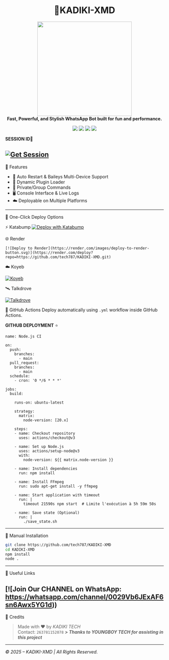 
<h1 align="center">🚀KADIKI-XMD</h1>

<p align="center">
  <img src="https://files.catbox.moe/vofmjs.jpg" width="300"/><br>
  <b>Fast, Powerful, and Stylish WhatsApp Bot built for fun and performance.</b>
</p>

<p align="center">
  <a href="https://github.com/tech787/KADIKI-XMD"><img src="https://img.shields.io/github/stars/Crazynotdev/KADIKI-XMD?style=flat-square&color=yellow"></a>
  <a href="https://github.com/tech787/KADIKI-XMD/fork"><img src="https://img.shields.io/github/forks/tech787/KADIKI-XMD?style=flat-square&color=lightblue"></a>
  <a href="https://whatsapp.com/channel/0029Vb6d0LyFy72HEaYrP53K"><img src="https://img.shields.io/badge/WhatsApp-Channel-25D366?style=flat-square&logo=whatsapp"></a>
  <a href="https://github.com/tech787"><img src="https://img.shields.io/badge/tech787-blueviolet?style=flat-square"></a>
</p>

**SESSION ID💫**

[![Get Session](https://img.shields.io/badge/Get%20Session-NICK-XMD-blueviolet?style=for-the-badge&logo=linktree)](https://nickxmd-pair.onrender.com/)
---

🧠 Features

- 🔁 Auto Restart & Baileys Multi-Device Support  
- 🔌 Dynamic Plugin Loader  
- 🔐 Private/Group Commands  
- 🖥️ Console Interface & Live Logs  
- ☁️ Deployable on Multiple Platforms  

---

🚀 One-Click Deploy Options

⚡ Katabump
[![Deploy with Katabump](https://img.shields.io/badge/Deploy%20Now-KATABUMP-2ecc71?style=for-the-badge)](https://katabump.com)

🌐 Render

    [![Deploy to Render](https://render.com/images/deploy-to-render-button.svg)](https://render.com/deploy?repo=https://github.com/tech787/KADIKI-XMD.git)

☁️ Koyeb

[![Koyeb](https://img.shields.io/badge/Deploy-Koyeb-00C2FF?style=for-the-badge&logo=koyeb)](https://www.koyeb.com)

🛰️ Talkdrove

[![Talkdrove](https://img.shields.io/badge/Deploy-Talkdrove-orange?style=for-the-badge)](https://host.talkdrove.com/)

🔄 GitHub Actions
Deploy automatically using `.yml` workflow inside GitHub Actions.


**GITHUB DEPLOYMENT** ⭐️

```
name: Node.js CI

on:
  push:
    branches:
      - main
  pull_request:
    branches:
      - main
  schedule:
    - cron: '0 */6 * * *'  

jobs:
  build:

    runs-on: ubuntu-latest

    strategy:
      matrix:
        node-version: [20.x]

    steps:
    - name: Checkout repository
      uses: actions/checkout@v3

    - name: Set up Node.js
      uses: actions/setup-node@v3
      with:
        node-version: ${{ matrix.node-version }}

    - name: Install dependencies
      run: npm install

    - name: Install FFmpeg
      run: sudo apt-get install -y ffmpeg

    - name: Start application with timeout
      run: |
        timeout 21590s npm start  # Limite l'exécution à 5h 59m 50s

    - name: Save state (Optional)
      run: |
        ./save_state.sh
```

---

🧰 Manual Installation

```bash
git clone https://github.com/tech787/KADIKI-XMD
cd KADIKI-XMD
npm install
node .
```

---

🔗 Useful Links

[![Join Our CHANNEL  on WhatsApp: https://whatsapp.com/channel/0029Vb6JExAF6sn6Awx5YG1d))
---

👑 Credits

> Made with ❤️ by *KADIKI TECH*  
> Contact: `263781152078`
***> Thanks to YOUNGBOY TECH for assisting in this project***
---

*©️ 2025 – KADIKI-XMD | All Rights Reserved.*


